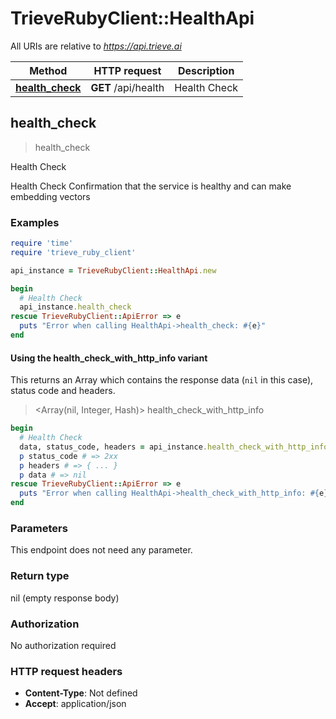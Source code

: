 # TrieveRubyClient::HealthApi

All URIs are relative to *https://api.trieve.ai*

| Method | HTTP request | Description |
| ------ | ------------ | ----------- |
| [**health_check**](HealthApi.md#health_check) | **GET** /api/health | Health Check |


## health_check

> health_check

Health Check

Health Check  Confirmation that the service is healthy and can make embedding vectors

### Examples

```ruby
require 'time'
require 'trieve_ruby_client'

api_instance = TrieveRubyClient::HealthApi.new

begin
  # Health Check
  api_instance.health_check
rescue TrieveRubyClient::ApiError => e
  puts "Error when calling HealthApi->health_check: #{e}"
end
```

#### Using the health_check_with_http_info variant

This returns an Array which contains the response data (`nil` in this case), status code and headers.

> <Array(nil, Integer, Hash)> health_check_with_http_info

```ruby
begin
  # Health Check
  data, status_code, headers = api_instance.health_check_with_http_info
  p status_code # => 2xx
  p headers # => { ... }
  p data # => nil
rescue TrieveRubyClient::ApiError => e
  puts "Error when calling HealthApi->health_check_with_http_info: #{e}"
end
```

### Parameters

This endpoint does not need any parameter.

### Return type

nil (empty response body)

### Authorization

No authorization required

### HTTP request headers

- **Content-Type**: Not defined
- **Accept**: application/json

